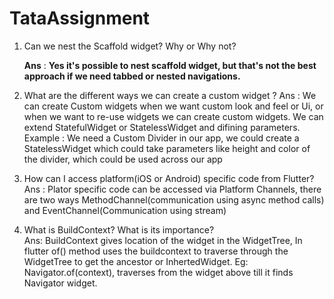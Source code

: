 # TataAssignment

 1. Can we nest the Scaffold widget? Why or Why not?
 
    **Ans** : **Yes it's possible to nest scaffold widget, but that's not the best approach if we need tabbed or nested navigations.**
 
 2. What are the different ways we can create a custom widget ?
    Ans : We can create Custom widgets when we want custom look and feel or Ui, or when we want to re-use widgets we can create custom widgets. We can extend StatefulWidget or StatelessWidget and difining parameters.
    Example : We need a Custom Divider in our app, we could create a StatelessWidget which could take parameters like height and color of the divider, which could be used across our app

 3. How can I access platform(iOS or Android) specific code from Flutter?
    Ans : Plator specific code can be accessed via Platform Channels, there are two ways MethodChannel(communication using async method calls) and EventChannel(Communication using stream)

4. What is BuildContext? What is its importance?  
    Ans: BuildContext gives location of the widget in the WidgetTree, In flutter of() method uses the buildcontext to traverse through the WidgetTree to get the ancestor or InhertedWidget. Eg: Navigator.of(context), traverses from the widget above till it finds Navigator widget.

